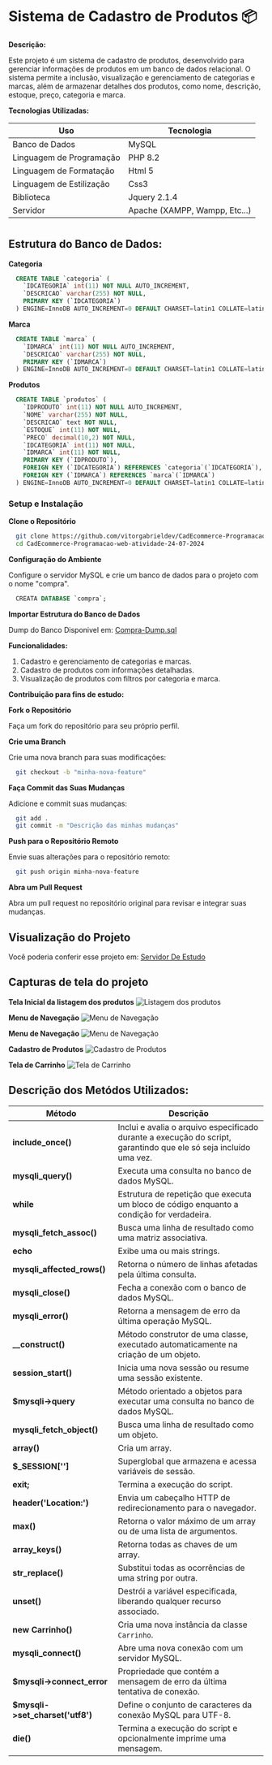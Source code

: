 # Sistema de Cadastro de Produtos 📦

**Descrição:**

Este projeto é um sistema de cadastro de produtos, desenvolvido para gerenciar informações de produtos em um banco de dados relacional. O sistema permite a inclusão, visualização e gerenciamento de categorias e marcas, além de armazenar detalhes dos produtos, como nome, descrição, estoque, preço, categoria e marca.

**Tecnologias Utilizadas:**

| Uso | Tecnologia |
| --- | ---------- |
| Banco de Dados | MySQL |
| Linguagem de Programação | PHP 8.2 |
| Linguagem de Formatação | Html 5 |
| Linguagem de Estilização | Css3 |
| Biblioteca | Jquery 2.1.4 |
| Servidor | Apache (XAMPP, Wampp, Etc...) |

#

## **Estrutura do Banco de Dados:**

**Categoria**

``` sql
  CREATE TABLE `categoria` (
    `IDCATEGORIA` int(11) NOT NULL AUTO_INCREMENT,
    `DESCRICAO` varchar(255) NOT NULL,
    PRIMARY KEY (`IDCATEGORIA`)
  ) ENGINE=InnoDB AUTO_INCREMENT=0 DEFAULT CHARSET=latin1 COLLATE=latin1_swedish_ci;
```

**Marca**
``` sql
  CREATE TABLE `marca` (
    `IDMARCA` int(11) NOT NULL AUTO_INCREMENT,
    `DESCRICAO` varchar(255) NOT NULL,
    PRIMARY KEY (`IDMARCA`)
  ) ENGINE=InnoDB AUTO_INCREMENT=0 DEFAULT CHARSET=latin1 COLLATE=latin1_swedish_ci;
```

**Produtos**
``` sql
  CREATE TABLE `produtos` (
    `IDPRODUTO` int(11) NOT NULL AUTO_INCREMENT,
    `NOME` varchar(255) NOT NULL,
    `DESCRICAO` text NOT NULL,
    `ESTOQUE` int(11) NOT NULL,
    `PRECO` decimal(10,2) NOT NULL,
    `IDCATEGORIA` int(11) NOT NULL,
    `IDMARCA` int(11) NOT NULL,
    PRIMARY KEY (`IDPRODUTO`),
    FOREIGN KEY (`IDCATEGORIA`) REFERENCES `categoria`(`IDCATEGORIA`),
    FOREIGN KEY (`IDMARCA`) REFERENCES `marca`(`IDMARCA`)
  ) ENGINE=InnoDB AUTO_INCREMENT=0 DEFAULT CHARSET=latin1 COLLATE=latin1_swedish_ci;
```



### Setup e Instalação

**Clone o Repositório**

``` bash
  git clone https://github.com/vitorgabrieldev/CadEcommerce-Programacao-web-atividade-24-07-2024
  cd CadEcommerce-Programacao-web-atividade-24-07-2024
```


**Configuração do Ambiente**

Configure o servidor MySQL e crie um banco de dados para o projeto com o nome "compra".

``` sql
  CREATA DATABASE `compra`;
```

**Importar Estrutura do Banco de Dados**

Dump do Banco Disponivel em: [Compra-Dump.sql](https://github.com/vitorgabrieldev/CadEcommerce-Programacao-web-atividade-24-07-2024/blob/master/Dump-Projeto-Compra.sql)


**Funcionalidades:**

1. Cadastro e gerenciamento de categorias e marcas.
2. Cadastro de produtos com informações detalhadas.
3. Visualização de produtos com filtros por categoria e marca.


**Contribuição para fins de estudo:**

**Fork o Repositório**

Faça um fork do repositório para seu próprio perfil.

**Crie uma Branch**

Crie uma nova branch para suas modificações:

``` bash
  git checkout -b "minha-nova-feature"
```

**Faça Commit das Suas Mudanças**

Adicione e commit suas mudanças:

``` bash
  git add .
  git commit -m "Descrição das minhas mudanças"
```

**Push para o Repositório Remoto**

Envie suas alterações para o repositório remoto:

``` bash
  git push origin minha-nova-feature
```

**Abra um Pull Request**

Abra um pull request no repositório original para revisar e integrar suas mudanças.

## Visualização do Projeto

Você poderia conferir esse projeto em: [Servidor De Estudo](http://trabalhosprogramacaovitor.free.nf/CadEcommerce/index.php)

## Capturas de tela do projeto

**Tela Inicial da listagem dos produtos**
![Listagem dos produtos](document/captura-1.png)

**Menu de Navegação**
![Menu de Navegação](document/captura-2.png)

**Menu de Navegação**
![Menu de Navegação](document/captura-2.png)

**Cadastro de Produtos**
![Cadastro de Produtos](document/captura-3.png)

**Tela de Carrinho**
![Tela de Carrinho](document/captura-4.png)

## **Descrição dos Metódos Utilizados:**

| Método                    | Descrição                                                                                       |
| ------------------------- | -------------------------------------------------------------------------------------------------|
| **include_once()**        | Inclui e avalia o arquivo especificado durante a execução do script, garantindo que ele só seja incluído uma vez. |
| **mysqli_query()**        | Executa uma consulta no banco de dados MySQL.                                                    |
| **while**                 | Estrutura de repetição que executa um bloco de código enquanto a condição for verdadeira.         |
| **mysqli_fetch_assoc()**  | Busca uma linha de resultado como uma matriz associativa.                                        |
| **echo**                  | Exibe uma ou mais strings.                                                                       |
| **mysqli_affected_rows()**| Retorna o número de linhas afetadas pela última consulta.                                        |
| **mysqli_close()**        | Fecha a conexão com o banco de dados MySQL.                                                      |
| **mysqli_error()**        | Retorna a mensagem de erro da última operação MySQL.                                             |
| **__construct()**         | Método construtor de uma classe, executado automaticamente na criação de um objeto.              |
| **session_start()**       | Inicia uma nova sessão ou resume uma sessão existente.                                           |
| **$mysqli->query**        | Método orientado a objetos para executar uma consulta no banco de dados MySQL.                   |
| **mysqli_fetch_object()** | Busca uma linha de resultado como um objeto.                                                     |
| **array()**               | Cria um array.                                                                                   |
| **$_SESSION['']**         | Superglobal que armazena e acessa variáveis de sessão.                                           |
| **exit;**                 | Termina a execução do script.                                                                    |
| **header('Location:')**   | Envia um cabeçalho HTTP de redirecionamento para o navegador.                                    |
| **max()**                 | Retorna o valor máximo de um array ou de uma lista de argumentos.                                |
| **array_keys()**          | Retorna todas as chaves de um array.                                                             |
| **str_replace()**         | Substitui todas as ocorrências de uma string por outra.                                          |
| **unset()**               | Destrói a variável especificada, liberando qualquer recurso associado.                           |
| **new Carrinho()**        | Cria uma nova instância da classe `Carrinho`.                                                    |
| **mysqli_connect()**      | Abre uma nova conexão com um servidor MySQL.                                                     |
| **$mysqli->connect_error**| Propriedade que contém a mensagem de erro da última tentativa de conexão.                        |
| **$mysqli->set_charset('utf8')** | Define o conjunto de caracteres da conexão MySQL para UTF-8.                               |
| **die()**                 | Termina a execução do script e opcionalmente imprime uma mensagem.                               |
